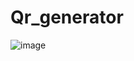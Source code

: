 # Qr_generator

![image](https://github.com/user-attachments/assets/df724fe1-afaa-42c0-ba32-5654d779b9d4)
